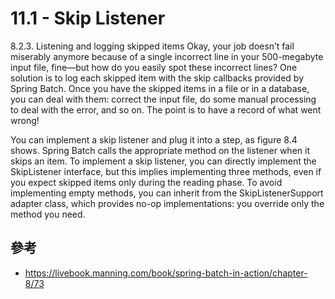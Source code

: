 # 11.1 - Skip Listener
8.2.3. Listening and logging skipped items
Okay, your job doesn’t fail miserably anymore because of a single incorrect line in your 500-megabyte input file, fine—but how do you easily spot these incorrect lines? One solution is to log each skipped item with the skip callbacks provided by Spring Batch. Once you have the skipped items in a file or in a database, you can deal with them: correct the input file, do some manual processing to deal with the error, and so on. The point is to have a record of what went wrong!

You can implement a skip listener and plug it into a step, as figure 8.4 shows. Spring Batch calls the appropriate method on the listener when it skips an item. To implement a skip listener, you can directly implement the SkipListener interface, but this implies implementing three methods, even if you expect skipped items only during the reading phase. To avoid implementing empty methods, you can inherit from the SkipListenerSupport adapter class, which provides no-op implementations: you override only the method you need.

## 參考
* https://livebook.manning.com/book/spring-batch-in-action/chapter-8/73